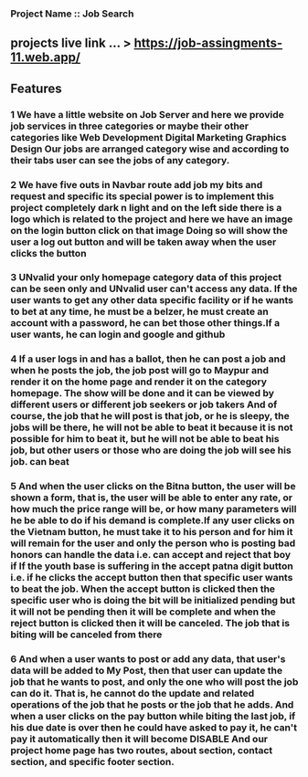
### Project Name ::  Job Search
## projects live link ... >   https://job-assingments-11.web.app/

## Features 

### 1   We have a little website on Job Server and here we provide job services in three categories or maybe their other categories like Web Development Digital Marketing Graphics Design Our jobs are arranged category wise and according to their tabs user can see the jobs of any category.

### 2 We have five outs in Navbar route add job my bits and request and specific its special power is to implement this project completely dark n light and on the left side there is a logo which is related to the project and here we have an image on the login button click on that image Doing so will show the user a log out button and will be taken away when the user clicks the button

### 3 UNvalid your only homepage category data of this project can be seen only and UNvalid user can't access any data. If the user wants to get any other data specific facility or if he wants to bet at any time, he must be a belzer, he must create an account with a password, he can bet those other things.If a user wants, he can login and google and github 

### 4 If a user logs in and has a ballot, then he can post a job and when he posts the job, the job post will go to Maypur and render it on the home page and render it on the category homepage. The show will be done and it can be viewed by different users or different job seekers or job takers And of course, the job that he will post is that job, or he is sleepy, the jobs will be there, he will not be able to beat it because it is not possible for him to beat it, but he will not be able to beat his job, but other users or those who are doing the job will see his job. can beat

### 5 And when the user clicks on the Bitna button, the user will be shown a form, that is, the user will be able to enter any rate, or how much the price range will be, or how many parameters will he be able to do if his demand is complete.If any user clicks on the Vietnam button, he must take it to his person and for him it will remain for the user and only the person who is posting bad honors can handle the data i.e. can accept and reject that boy if If the youth base is suffering in the accept patna digit button i.e. if he clicks the accept button then that specific user wants to beat the job. When the accept button is clicked then the specific user who is doing the bit will be initialized pending but it will not be pending then it will be complete and when the reject button is clicked then it will be canceled. The job that is biting will be canceled from there 

### 6 And when a user wants to post or add any data, that user's data will be added to My Post, then that user can update the job that he wants to post, and only the one who will post the job can do it. That is, he cannot do the update and related operations of the job that he posts or the job that he adds. And when a user clicks on the pay button while biting the last job, if his due date is over then he could have asked to pay it, he can't pay it automatically then it will become DISABLE And our project home page has two routes, about section, contact section, and specific footer section.


